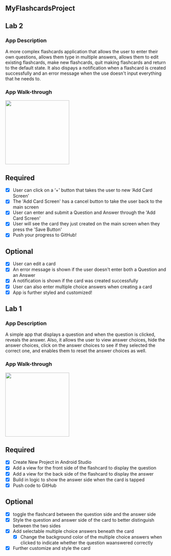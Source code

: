 ## MyFlashcardsProject

## Lab 2

### App Description
A more complex flashcards application that allows the user to enter their own questions, allows them type in multiple answers, allows them to edit existing flashcards, make new flashcards, quit making flashcards and return to the default state. It also dispays a notification when a flashcard is created successfully and an error message when the use doesn't input everything that he needs to.

### App Walk-through

<img src="YOUR_GIF_URL_HERE" width=200><br>

## Required
- [x] User can click on a ‘+’ button that takes the user to new ‘Add Card Screen’
- [x] The 'Add Card Screen' has a cancel button to take the user back to the main screen
- [x] User can enter and submit a Question and Answer through the 'Add Card Screen'
- [x] User will see the card they just created on the main screen when they press the 'Save Button'
- [x] Push your progress to GitHub!

## Optional
- [x] User can edit a card
- [x] An error message is shown if the user doesn't enter both a Question and an Answer
- [x] A notification is shown if the card was created successfully
- [x] User can also enter multiple choice answers when creating a card
- [x] App is further styled and customized!

## Lab 1

### App Description
A simple app that displays a question and when the question is clicked, reveals the answer. Also, it allows the user to view answer choices, hide the answer choices, click on the answer choices to see if they selected the correct one, and enables them to reset the answer choices as well.

### App Walk-through

<img src="http://g.recordit.co/1ndGGKKaO7.gif" width=200><br>

## Required
- [x] Create New Project in Android Studio
- [x] Add a view for the front side of the flashcard to display the question
- [x] Add a view for the back side of the flashcard to display the answer
- [x] Build in logic to show the answer side when the card is tapped
- [x] Push code to GitHub
## Optional
- [x] toggle the flashcard between the question side and the answer side
- [x] Style the question and answer side of the card to better distinguish between the two sides
- [x] Add selectable multiple choice answers beneath the card
   - [x] Change the background color of the multiple choice answers when clicked to indicate whether the question waanswered correctly
- [x] Further customize and style the card
